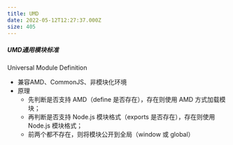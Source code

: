 ```yaml
---
title: UMD
date: 2022-05-12T12:27:37.000Z
size: 405
---
```

##### UMD通用模块标准

Universal Module Definition

- 兼容AMD、CommonJS、非模块化环境
- 原理
  - 先判断是否支持 AMD（define 是否存在），存在则使用 AMD 方式加载模块；
  - 再判断是否支持 Node.js 模块格式（exports 是否存在），存在则使用 Node.js 模块格式；
  - 前两个都不存在，则将模块公开到全局（window 或 global）

